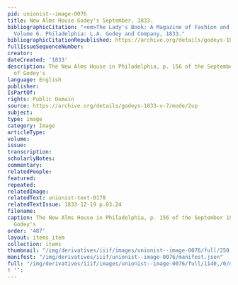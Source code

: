 ```yaml
---
pid: unionist--image-0076
title: New Alms House Godey's September, 1833.
bibliographicCitation: "<em>The Lady's Book: A Magazine of Fashion and the Arts</em>.
  Volume 6. Philadelphia: L.A. Godey and Company, 1833."
bibliographicCitationRepublished: https://archive.org/details/godeys-1833-v-7/mode/2up
fullIssueSequenceNumber: 
creator: 
dateCreated: '1833'
description: The New Alms House in Philadelphia, p. 156 of the September 1833 issue
  of Godey's
language: English
publisher: 
IsPartOf: 
rights: Public Domain
source: https://archive.org/details/godeys-1833-v-7/mode/2up
subject: 
type: image
category: Image
articleType: 
volume: 
issue: 
transcription: 
scholarlyNotes: 
commentary: 
relatedPeople: 
featured: 
repeated: 
relatedImage: 
relatedText: unionist-text-0178
relatedTextIssue: 1833-12-19 p.03.24
filename: 
caption: The New Alms House in Philadelphia, p. 156 of the September 1833 issue of
  Godey's
order: '487'
layout: items_item
collection: items
thumbnail: "/img/derivatives/iiif/images/unionist--image-0076/full/250,/0/default.jpg"
manifest: "/img/derivatives/iiif/unionist--image-0076/manifest.json"
full: "/img/derivatives/iiif/images/unionist--image-0076/full/1140,/0/default.jpg"
! '': 
---
```

